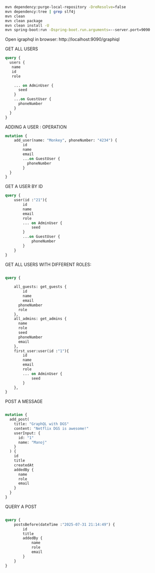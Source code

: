 
```bash
mvn dependency:purge-local-repository -DreResolve=false
mvn dependency:tree | grep slf4j
mvn clean
mvn clean package
mvn clean install -U
mvn spring-boot:run -Dspring-boot.run.arguments=--server.port=9090

```


Open igraphql in browser: http://localhost:9090/graphiql

GET ALL USERS
```graphql
query {
  users {
   name 
   id
   role 
    
    ... on AdminUser {
      seed
    }
    ...on GuestUser {
      phoneNumber
    }
  }
}
```

ADDING A USER : OPERATION

```graphql
mutation {
    add_user(name: "Monkey", phoneNumber: "4234") {
        id
        name
        email
        ...on GuestUser {
          phoneNumber
        }
  }
}
```

GET A USER BY ID

```graphql
query {
    user(id :"21"){
        id
        name
        email
        role
        ... on AdminUser {
            seed
        }
        ...on GuestUser {
            phoneNumber
        }
    }
}
```

GET ALL USERS WITH DIFFERENT ROLES: 

```graphql

query {
    
    all_guests: get_guests {
    	id
    	name
    	email
      phoneNumber
      role
    },
    all_admins: get_admins {
      name
      role
      seed
      phoneNumber
      email
    },
  	first_user:user(id :"1"){
        id
        name
        email
        role
        ... on AdminUser {
            seed
        }
    },
}

```

POST A MESSAGE

```graphql

mutation {
  add_post(
    title: "GraphQL with DGS"
    content: "Netflix DGS is awesome!"
    userInput: {
      id: "1"
      name: "Manoj"
    }
  ) {
    id
    title
    createdAt
    addedBy {
      name
      role
      email
    }
  }
}

```

QUERY A POST

```graphql

query {
    postsBefore(dateTime :"2025-07-31 21:14:49") {
        id
        title
        addedBy {
            name
            role
            email
        }
    }
}
```
